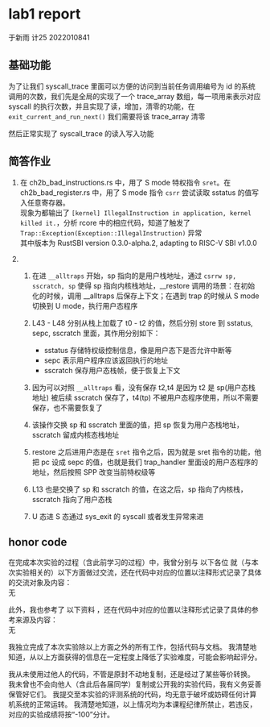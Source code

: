 # lab1 report
于新雨 计25 2022010841

## 基础功能

为了让我们 syscall_trace 里面可以方便的访问到当前任务调用编号为 id 的系统调用的次数，我们先是全局的实现了一个 trace_array 数组，每一项用来表示对应 syscall 的执行次数，并且实现了读，增加，清零的功能，在 `exit_current_and_run_next()` 我们需要将该 trace_array 清零    

然后正常实现了 syscall_trace 的读入写入功能    

## 简答作业
1. 在 ch2b_bad_instructions.rs 中，用了 S mode 特权指令 `sret`。在 ch2b_bad_register.rs 中，用了 S mode 指令 `csrr` 尝试读取 sstatus 的值写入任意寄存器。     
现象为都输出了 `[kernel] IllegalInstruction in application, kernel killed it.`，分析 rcore 中的相应代码，知道了触发了 `Trap::Exception(Exception::IllegalInstruction)` 异常    
其中版本为 RustSBI version 0.3.0-alpha.2, adapting to RISC-V SBI v1.0.0     

2. 1. 在进 `__alltraps` 开始，sp 指向的是用户栈地址，通过 `csrrw sp, sscratch, sp` 使得 sp 指向内核栈地址，__restore 调用的场景：在初始化的时候，调用 __alltraps 后保存上下文；在遇到 trap 的时候从 S mode 切换到 U mode，执行用户态程序   

   2. L43 - L48 分别从栈上加载了 t0 - t2 的值，然后分别 store 到 sstatus, sepc, sscratch 里面，其作用分别如下：
        - sstatus 存储特权级控制信息，像是用户态下是否允许中断等
        - sepc 表示用户程序应该返回执行的地址
        - sscratch 保存用户态栈帧，便于恢复上下文

    3. 因为可以对照 `__alltraps` 看，没有保存 t2,t4 是因为 t2 是 sp(用户态栈地址) 被后续 sscratch 保存了，t4(tp) 不被用户态程序使用，所以不需要保存，也不需要恢复了

    4. 该操作交换 sp 和 sscratch 里面的值，把 sp 恢复为用户态栈地址，sscratch 留成内核态栈地址    

    5. restore 之后进用户态是在 `sret` 指令之后，因为就是 sret 指令的功能，他把 pc 设成 sepc 的值，也就是我们 trap_handler 里面设的用户态程序的地址，然后按照 SPP 改变当前特权级等

    6. L13 也是交换了 sp 和 sscratch 的值，在这之后，sp 指向了内核栈，sscratch 指向了用户态栈

    7. U 态进 S 态通过 sys_exit 的 syscall 或者发生异常来进   


## honor code
在完成本次实验的过程（含此前学习的过程）中，我曾分别与 以下各位 就（与本次实验相关的）以下方面做过交流，还在代码中对应的位置以注释形式记录了具体的交流对象及内容：   
 无     

此外，我也参考了 以下资料 ，还在代码中对应的位置以注释形式记录了具体的参考来源及内容：    
 无    

我独立完成了本次实验除以上方面之外的所有工作，包括代码与文档。 我清楚地知道，从以上方面获得的信息在一定程度上降低了实验难度，可能会影响起评分。      

我从未使用过他人的代码，不管是原封不动地复制，还是经过了某些等价转换。 我未曾也不会向他人（含此后各届同学）复制或公开我的实验代码，我有义务妥善保管好它们。 我提交至本实验的评测系统的代码，均无意于破坏或妨碍任何计算机系统的正常运转。 我清楚地知道，以上情况均为本课程纪律所禁止，若违反，对应的实验成绩将按“-100”分计。       

